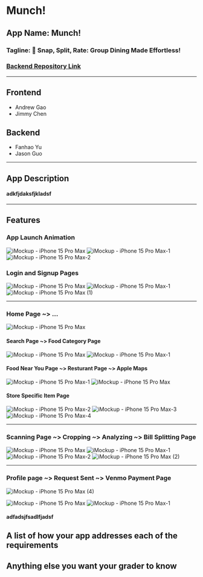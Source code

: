 # Munch!
## App Name: Munch!
### Tagline: 📸 Snap, Split, Rate: Group Dining Made Effortless!
### [Backend Repository Link](https://github.com/yufanhao/munch-backend)
---------------
## Frontend
* Andrew Gao
* Jimmy Chen

## Backend
* Fanhao Yu
* Jason Guo
---------------
## App Description
#### adkfjdaksfjkladsf
---------------

## Features
### App Launch Animation
![iMockup - iPhone 15 Pro Max](https://github.com/user-attachments/assets/8a974788-0021-44f1-8bae-6efcb5c595fe)               ![iMockup - iPhone 15 Pro Max-1](https://github.com/user-attachments/assets/2d8d471d-de48-4d4e-97fc-dd0ee78991da)               ![iMockup - iPhone 15 Pro Max-2](https://github.com/user-attachments/assets/7cb9c7b4-168b-4e4e-903a-da4883d5eb3f)

### Login and Signup Pages
![iMockup - iPhone 15 Pro Max](https://github.com/user-attachments/assets/ebc0b03b-1cce-4c58-a50d-a0ee89d41e2c)               ![iMockup - iPhone 15 Pro Max-1](https://github.com/user-attachments/assets/601a9f16-2848-48b0-a506-600df1e37ac4)               ![iMockup - iPhone 15 Pro Max (1)](https://github.com/user-attachments/assets/1281fcf6-e7a8-4900-92e3-181613fb3c10)


---

### Home Page ~> ...
![iMockup - iPhone 15 Pro Max](https://github.com/user-attachments/assets/b0780031-c2c4-482d-8829-777ea1d86f0b)

#### Search Page ~> Food Category Page 
![iMockup - iPhone 15 Pro Max](https://github.com/user-attachments/assets/82868873-12ee-4cdc-a8c7-5744a28fae37)               ![iMockup - iPhone 15 Pro Max-1](https://github.com/user-attachments/assets/8ee697ff-06de-464d-aef2-abe6e35fbbd6)               

#### Food Near You Page ~> Resturant Page ~> Apple Maps
![iMockup - iPhone 15 Pro Max-1](https://github.com/user-attachments/assets/b5081dcb-a9e6-4b63-ad70-ad26f446e2b4)               ![iMockup - iPhone 15 Pro Max](https://github.com/user-attachments/assets/60e58be6-2aff-47dd-a43f-16a5a18392f2)

#### Store Specific Item Page
![iMockup - iPhone 15 Pro Max-2](https://github.com/user-attachments/assets/918a489d-9606-4b5a-93dd-5d1dd18c2318)               ![iMockup - iPhone 15 Pro Max-3](https://github.com/user-attachments/assets/f45ae2d8-c4b7-4657-a0a5-d90f900a9cdd)               ![iMockup - iPhone 15 Pro Max-4](https://github.com/user-attachments/assets/4e2e4e47-2d50-4de1-8de8-803f4df2831f)

---

### Scanning Page ~> Cropping ~> Analyzing ~> Bill Splitting Page
![iMockup - iPhone 15 Pro Max](https://github.com/user-attachments/assets/3ce3084c-7f03-4c1a-906f-dcc413ace1e5)               ![iMockup - iPhone 15 Pro Max-1](https://github.com/user-attachments/assets/75ef1975-b306-44e6-b65d-4593cf1f941d)               ![iMockup - iPhone 15 Pro Max-2](https://github.com/user-attachments/assets/41b014ca-a105-4364-b09b-ef847552d482)               ![iMockup - iPhone 15 Pro Max (2)](https://github.com/user-attachments/assets/a90a4aa0-dcf2-49d3-afc5-a4525dfe9e06)

---

### Profile page ~> Request Sent ~> Venmo Payment Page
![iMockup - iPhone 15 Pro Max (4)](https://github.com/user-attachments/assets/ba0b742c-220c-4b55-a14b-2454ebd1d3d5)

![iMockup - iPhone 15 Pro Max](https://github.com/user-attachments/assets/b569467d-24fe-4938-90ac-7f9701287527)
![iMockup - iPhone 15 Pro Max-1](https://github.com/user-attachments/assets/12c8ae25-86a0-4501-a10f-be42804d09eb)



#### adfadsjfsadlfjadsf

## A list of how your app addresses each of the requirements
## Anything else you want your grader to know
